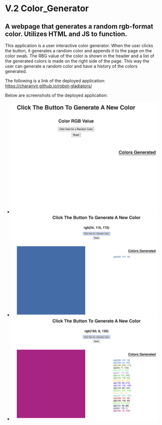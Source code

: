 # V.2 Color_Generator

## A webpage that generates a random rgb-format color. Utilizes HTML and JS to function. 

This application is a user interactive color generator. When the user clicks the button, it generates a random color and appends it to the page on the color swab. The RBG value of the color is shown in the header and a list of the generated colors is made on the right side of the page. This way the user can generate a random color and have a history of the colors generated. 

The following is a link of the deployed application: https://charanvir.github.io/robot-gladiators/

Below are screenshots of the deployed application:
- <img src="assets/images/1.jpeg">
- <img src="assets/images/2.jpeg">
- <img src="assets/images/3.jpeg">
